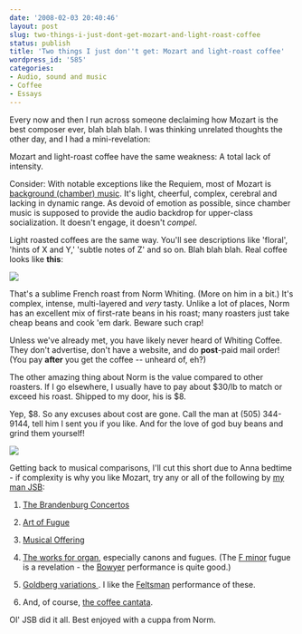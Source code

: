 ```yaml
---
date: '2008-02-03 20:40:46'
layout: post
slug: two-things-i-just-dont-get-mozart-and-light-roast-coffee
status: publish
title: 'Two things I just don''t get: Mozart and light-roast coffee'
wordpress_id: '585'
categories:
- Audio, sound and music
- Coffee
- Essays
---
```


Every now and then I run across someone declaiming how Mozart is the best composer ever, blah blah blah. I was thinking unrelated thoughts the other day, and I had a mini-revelation:


Mozart and light-roast coffee have the same weakness: A total lack of intensity.


Consider: With notable exceptions like the Requiem, most of Mozart is [background (chamber) music](http://en.wikipedia.org/wiki/Chamber_music). It's light, cheerful, complex, cerebral and lacking in dynamic range. As devoid of emotion as possible, since chamber music is supposed to provide the audio backdrop for upper-class socialization. It doesn't engage, it doesn't _compel_.

Light roasted coffees are the same way. You'll see descriptions like 'floral', 'hints of X and Y,' 'subtle notes of Z' and so on. Blah blah blah. Real coffee looks like **this**:


![](http://www.phfactor.net/wp-pics/P1010312.jpg)


That's a sublime French roast from Norm Whiting. (More on him in a bit.) It's complex, intense, multi-layered and _very_ tasty. Unlike a lot of places, Norm has an excellent mix of first-rate beans in his roast; many roasters just take cheap beans and cook 'em dark. Beware such crap!

Unless we've already met, you have likely never heard of Whiting Coffee. They don't advertise, don't have a website, and do **post**-paid mail order! (You pay **after** you get the coffee -- unheard of, eh?)

The other amazing thing about Norm is the value compared to other roasters. If I go elsewhere, I usually have to pay about $30/lb to match or exceed his roast. Shipped to my door, his is $8.

Yep, $8. So any excuses about cost are gone. Call the man at (505) 344-9144, tell him I sent you if you like. And for the love of god buy beans and grind them yourself!


![](http://www.phfactor.net/wp-pics/P1010310.jpg)


Getting back to musical comparisons, I'll cut this short due to Anna bedtime - if complexity is why you like Mozart, try any or all of the following by [my man JSB](http://www.phfactor.net/wp/2007/05/05/bach-anchovies-and-mozart/):



	
  1. [The Brandenburg Concertos](http://en.wikipedia.org/wiki/Brandenburg_concertos)

	
  2. [Art of Fugue](http://en.wikipedia.org/wiki/Art_of_fugue)

	
  3. [Musical Offering](http://en.wikipedia.org/wiki/Musical_Offering)

	
  4. [The works for organ](http://www.amazon.com/exec/obidos/ASIN/B000E6UL6I), especially canons and fugues. (The [F minor](http://en.wikipedia.org/wiki/F_minor) fugue is a revelation - the [Bowyer](http://en.wikipedia.org/wiki/Kevin_Bowyer) performance is quite good.)

	
  5. [Goldberg variations ](http://en.wikipedia.org/wiki/Goldberg_variations). I like the [Feltsman](http://en.wikipedia.org/wiki/Vladimir_Feltsman) performance of these.

	
  6. And, of course, [the coffee cantata](http://en.wikipedia.org/wiki/Coffee_Cantata).


Ol' JSB did it all. Best enjoyed with a cuppa from Norm.
